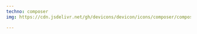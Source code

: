 ```yaml
---
techno: composer
img: https://cdn.jsdelivr.net/gh/devicons/devicon/icons/composer/composer-original.svg

---
```

